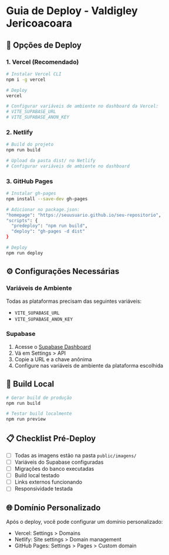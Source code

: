 # Guia de Deploy - Valdigley Jericoacoara

## 🚀 Opções de Deploy

### 1. Vercel (Recomendado)
```bash
# Instalar Vercel CLI
npm i -g vercel

# Deploy
vercel

# Configurar variáveis de ambiente no dashboard da Vercel:
# VITE_SUPABASE_URL
# VITE_SUPABASE_ANON_KEY
```

### 2. Netlify
```bash
# Build do projeto
npm run build

# Upload da pasta dist/ no Netlify
# Configurar variáveis de ambiente no dashboard
```

### 3. GitHub Pages
```bash
# Instalar gh-pages
npm install --save-dev gh-pages

# Adicionar no package.json:
"homepage": "https://seuusuario.github.io/seu-repositorio",
"scripts": {
  "predeploy": "npm run build",
  "deploy": "gh-pages -d dist"
}

# Deploy
npm run deploy
```

## ⚙️ Configurações Necessárias

### Variáveis de Ambiente
Todas as plataformas precisam das seguintes variáveis:
- `VITE_SUPABASE_URL`
- `VITE_SUPABASE_ANON_KEY`

### Supabase
1. Acesse o [Supabase Dashboard](https://supabase.com/dashboard)
2. Vá em Settings > API
3. Copie a URL e a chave anônima
4. Configure nas variáveis de ambiente da plataforma escolhida

## 🔧 Build Local
```bash
# Gerar build de produção
npm run build

# Testar build localmente
npm run preview
```

## 📋 Checklist Pré-Deploy
- [ ] Todas as imagens estão na pasta `public/imagens/`
- [ ] Variáveis do Supabase configuradas
- [ ] Migrações do banco executadas
- [ ] Build local testado
- [ ] Links externos funcionando
- [ ] Responsividade testada

## 🌐 Domínio Personalizado
Após o deploy, você pode configurar um domínio personalizado:
- Vercel: Settings > Domains
- Netlify: Site settings > Domain management
- GitHub Pages: Settings > Pages > Custom domain